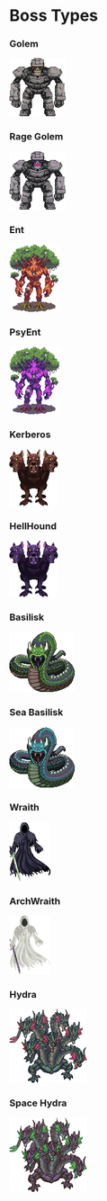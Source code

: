 # Boss Types

### Golem

![](<../../../.gitbook/assets/image (28) (1).png>)

### Rage Golem

![](<../../../.gitbook/assets/image (12) (1).png>)

### Ent

![](<../../../.gitbook/assets/image (14) (1).png>)

### PsyEnt

![](<../../../.gitbook/assets/image (10) (1).png>)

### Kerberos

![](<../../../.gitbook/assets/image (34).png>)

### HellHound

![](<../../../.gitbook/assets/image (27) (1).png>)

### Basilisk

![](<../../../.gitbook/assets/image (39) (1).png>)

### Sea Basilisk

![](<../../../.gitbook/assets/image (43).png>)

### Wraith

![](<../../../.gitbook/assets/image (41) (1) (1).png>)

### ArchWraith

![](<../../../.gitbook/assets/image (25) (1) (1).png>)

### Hydra

![](<../../../.gitbook/assets/image (17) (1).png>)

### Space Hydra

![](<../../../.gitbook/assets/image (29).png>)

